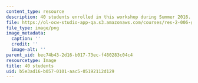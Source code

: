 ```yaml
---
content_type: resource
description: 40 students enrolled in this workshop during Summer 2016.
file: https://ol-ocw-studio-app-qa.s3.amazonaws.com/courses/res-2-006-girls-who-build-cameras-summer-2016/b5e3ad16b0570101aac505192112d129_40.png
file_type: image/png
image_metadata:
  caption: ''
  credit: ''
  image-alt: ''
parent_uid: bec74b43-2d16-b017-73ec-f480283c04c4
resourcetype: Image
title: 40 students
uid: b5e3ad16-b057-0101-aac5-05192112d129
---
```

